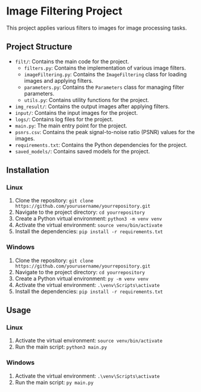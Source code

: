 # Image Filtering Project

This project applies various filters to images for image processing tasks.

## Project Structure

- `filt/`: Contains the main code for the project.
  - `filters.py`: Contains the implementation of various image filters.
  - `imageFiltering.py`: Contains the `ImageFiltering` class for loading images and applying filters.
  - `parameters.py`: Contains the `Parameters` class for managing filter parameters.
  - `utils.py`: Contains utility functions for the project.
- `img_result/`: Contains the output images after applying filters.
- `input/`: Contains the input images for the project.
- `logs/`: Contains log files for the project.
- `main.py`: The main entry point for the project.
- `psnrs.csv`: Contains the peak signal-to-noise ratio (PSNR) values for the images.
- `requirements.txt`: Contains the Python dependencies for the project.
- `saved_models/`: Contains saved models for the project.

## Installation

### Linux

1. Clone the repository: `git clone https://github.com/yourusername/yourrepository.git`
2. Navigate to the project directory: `cd yourrepository`
3. Create a Python virtual environment: `python3 -m venv venv`
4. Activate the virtual environment: `source venv/bin/activate`
5. Install the dependencies: `pip install -r requirements.txt`

### Windows

1. Clone the repository: `git clone https://github.com/yourusername/yourrepository.git`
2. Navigate to the project directory: `cd yourrepository`
3. Create a Python virtual environment: `py -m venv venv`
4. Activate the virtual environment: `.\venv\Scripts\activate`
5. Install the dependencies: `pip install -r requirements.txt`

## Usage

### Linux

1. Activate the virtual environment: `source venv/bin/activate`
2. Run the main script: `python3 main.py`

### Windows

1. Activate the virtual environment: `.\venv\Scripts\activate`
2. Run the main script: `py main.py`
